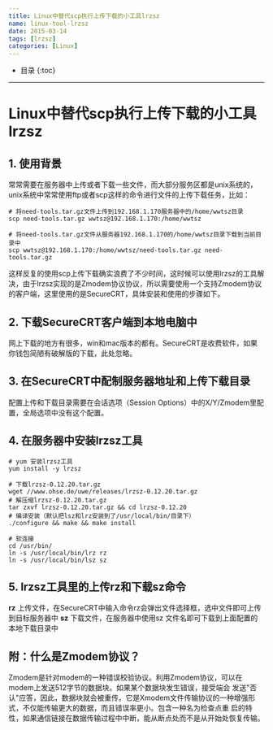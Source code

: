 ```yaml
---
title: Linux中替代scp执行上传下载的小工具lrzsz
name: linux-tool-lrzsz
date: 2015-03-14
tags: [lrzsz]
categories: [Linux]
---
```


* 目录
{:toc}

---

# Linux中替代scp执行上传下载的小工具lrzsz

## 1. 使用背景

常常需要在服务器中上传或者下载一些文件，而大部分服务区都是unix系统的，unix系统中常常使用ftp或者scp这样的命令进行文件的上传下载任务，比如：

```shell
# 将need-tools.tar.gz文件上传到192.168.1.170服务器中的/home/wwtsz目录
scp need-tools.tar.gz wwtsz@192.168.1.170:/home/wwtsz

# 将need-tools.tar.gz文件从服务器192.168.1.170的/home/wwtsz目录下载到当前目录中
scp wwtsz@192.168.1.170:/home/wwtsz/need-tools.tar.gz need-tools.tar.gz
```

这样反复的使用scp上传下载确实浪费了不少时间，这时候可以使用lrzsz的工具解决，由于lrzsz实现的是Zmodem协议协议，所以需要使用一个支持Zmodem协议的客户端，这里使用的是SecureCRT，具体安装和使用的步骤如下。

## 2. 下载SecureCRT客户端到本地电脑中

网上下载的地方有很多，win和mac版本的都有。SecureCRT是收费软件，如果你钱包简陋有破解版的下载，此处忽略。

## 3. 在SecureCRT中配制服务器地址和上传下载目录

配置上传和下载目录需要在会话选项（Session Options）中的X/Y/Zmodem里配置，全局选项中没有这个配置。

## 4. 在服务器中安装lrzsz工具

```shell
# yum 安装lrzsz工具
yum install -y lrzsz
```

```shell
# 下载lrzsz-0.12.20.tar.gz
wget //www.ohse.de/uwe/releases/lrzsz-0.12.20.tar.gz
# 解压缩lrzsz-0.12.20.tar.gz
tar zxvf lrzsz-0.12.20.tar.gz && cd lrzsz-0.12.20
# 编译安装（默认把lsz和lrz安装到了/usr/local/bin/目录下）
./configure && make && make install

# 软连接
cd /usr/bin/
ln -s /usr/local/bin/lrz rz
ln -s /usr/local/bin/lsz sz
```

## 5. lrzsz工具里的上传rz和下载sz命令

**rz** 上传文件，在SecureCRT中输入命令rz会弹出文件选择框，选中文件即可上传到目标服务器中
**sz** 下载文件，在服务器中使用sz 文件名即可下载到上面配置的本地下载目录中

## 附：什么是Zmodem协议？

Zmodem是针对modem的一种错误校验协议。利用Zmodem协议，可以在modem上发送512字节的数据块。如果某个数据块发生错误，接受端会 发送"否认"应答，因此，数据块就会被重传。它是Xmodem文件传输协议的一种增强形式，不仅能传输更大的数据，而且错误率更小。包含一种名为检查点重 启的特性，如果通信链接在数据传输过程中中断，能从断点处而不是从开始处恢复传输。



